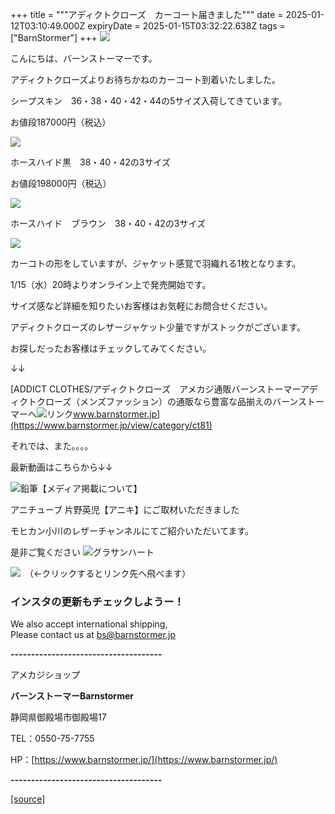 +++
title = """アディクトクローズ　カーコート届きました"""
date = 2025-01-12T03:10:49.000Z
expiryDate = 2025-01-15T03:32:22.638Z
tags = ["BarnStormer"]
+++
[![](https://stat.ameba.jp/user_images/20231023/16/barnstormer-go/b2/03/p/o0420015015354743273.png)](https://ameblo.jp/barnstormer-go/entry-12825670498.html)

こんにちは、バーンストーマーです。

アディクトクローズよりお待ちかねのカーコート到着いたしました。

シープスキン　36・38・40・42・44の5サイズ入荷してきています。

お値段187000円（税込）

[![](https://stat.ameba.jp/user_images/20250112/11/barnstormer-go/0d/01/j/o0442047715532234015.jpg)](https://stat.ameba.jp/user_images/20250112/11/barnstormer-go/0d/01/j/o0442047715532234015.jpg)

ホースハイド黒　38・40・42の3サイズ

お値段198000円（税込）

[![](https://stat.ameba.jp/user_images/20250112/11/barnstormer-go/3d/a1/j/o0453045715532234016.jpg)](https://stat.ameba.jp/user_images/20250112/11/barnstormer-go/3d/a1/j/o0453045715532234016.jpg)

ホースハイド　ブラウン　38・40・42の3サイズ

[![](https://stat.ameba.jp/user_images/20250112/11/barnstormer-go/ae/24/j/o0429047015532234014.jpg)](https://stat.ameba.jp/user_images/20250112/11/barnstormer-go/ae/24/j/o0429047015532234014.jpg)

カーコトの形をしていますが、ジャケット感覚で羽織れる1枚となります。

1/15（水）20時よりオンライン上で発売開始です。

サイズ感など詳細を知りたいお客様はお気軽にお問合せください。

アディクトクローズのレザージャケット少量ですがストックがございます。

お探しだったお客様はチェックしてみてください。

↓↓

[ADDICT CLOTHES/アディクトクローズ　アメカジ通販バーンストーマーアディクトクローズ（メンズファッション）の通販なら豊富な品揃えのバーンストーマーへ![リンク](https://c.stat100.ameba.jp/ameblo/symbols/v3.20.0/svg/gray/editor_link.svg)www.barnstormer.jp](https://www.barnstormer.jp/view/category/ct81)

それでは、また。。。。

最新動画はこちらから↓↓

![鉛筆](https://stat100.ameba.jp/blog/ucs/img/char/char3/519.png)【メディア掲載について】

アニチューブ 片野英児【アニキ】にご取材いただきました

モヒカン小川のレザーチャンネルにてご紹介いただいてます。

是非ご覧ください ![グラサンハート](https://stat100.ameba.jp/blog/ucs/img/char/char3/148.png)

[![](https://stat.ameba.jp/user_images/20230412/16/barnstormer-go/6a/23/p/o0108010815269242493.png)](https://www.instagram.com/barnstormer_daily/)　（←クリックするとリンク先へ飛べます）

### インスタの更新もチェックしようー！

We also accept international shipping,  
Please contact us at bs@barnstormer.jp

**\-------------------------------------**

アメカジショップ

**バーンストーマーBarnstormer**

静岡県御殿場市御殿場17

TEL：0550-75-7755

HP：[https://www.barnstormer.jp/](https://www.barnstormer.jp/)

**\-------------------------------------**

[[source]](https://ameblo.jp/barnstormer-go/entry-12882141105.html)
